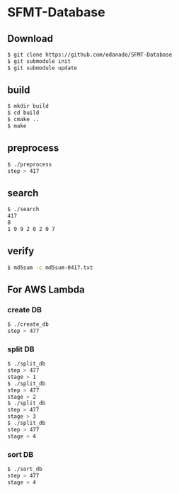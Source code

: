 # SFMT-Database

## Download
```bash
$ git clone https://github.com/odanado/SFMT-Database
$ git submodule init
$ git submodule update
```

## build
```bash
$ mkdir build
$ cd build
$ cmake ..
$ make
```

## preprocess
```bash
$ ./preprocess
step > 417
```

## search
```bash
$ ./search
417
8
1 9 9 2 0 2 0 7
```

## verify
``` bash
$ md5sum -c md5sum-0417.txt
```

## For AWS Lambda
### create DB
```bash
$ ./create_db
step > 477
```

### split DB
```bash
$ ./split_db
step > 477
stage > 1
$ ./split_db
step > 477
stage > 2
$ ./split_db
step > 477
stage > 3
$ ./split_db
step > 477
stage > 4
```

### sort DB
```bash
$ ./sort_db
step > 477
stage > 4
```
